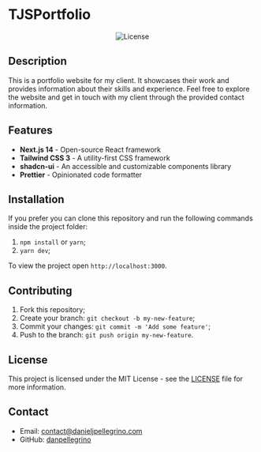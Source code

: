 # TJSPortfolio

<p align="center">
  <img alt="License" src="https://img.shields.io/github/license/chhpt/typescript-nextjs-starter?style=for-the-badge&color=24B36B&labelColor=000000">
  </a>
</p>

## Description

This is a portfolio website for my client. It showcases their work and provides information about their skills and experience. Feel free to explore the website and get in touch with my client through the provided contact information.

## Features

- **Next.js 14** - Open-source React framework
- **Tailwind CSS 3** - A utility-first CSS framework
- **shadcn-ui** - An accessible and customizable components library
- **Prettier** - Opinionated code formatter

## Installation

If you prefer you can clone this repository and run the following commands inside the project folder:

1. `npm install` or `yarn`;
2. `yarn dev`;

To view the project open `http://localhost:3000`.

## Contributing

1. Fork this repository;
2. Create your branch: `git checkout -b my-new-feature`;
3. Commit your changes: `git commit -m 'Add some feature'`;
4. Push to the branch: `git push origin my-new-feature`.

## License

This project is licensed under the MIT License - see the [LICENSE](LICENSE) file for more information.

## Contact

- Email: contact@danieljpellegrino.com
- GitHub: [danpellegrino](https://github.com/danpellegrino)

